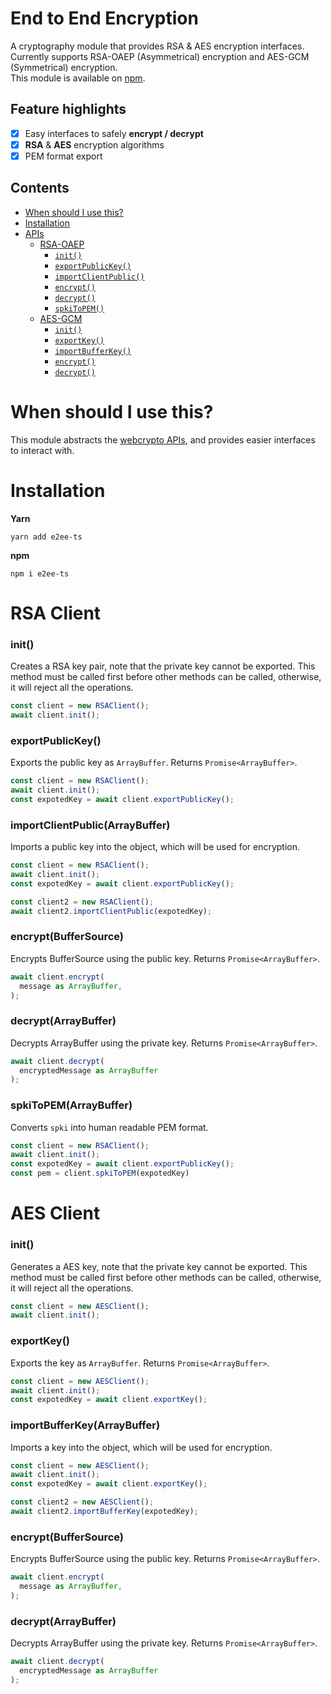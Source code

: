 # End to End Encryption
A cryptography module that provides RSA & AES encryption interfaces.  
Currently supports RSA-OAEP (Asymmetrical) encryption and AES-GCM (Symmetrical) encryption.   
This module is available on [npm](https://www.npmjs.com/package/e2ee-ts?activeTab=readme).

## Feature highlights

- [x] Easy interfaces to safely **encrypt / decrypt**
- [x] **RSA** & **AES** encryption algorithms
- [x] PEM format export

## Contents

*   [When should I use this?](#when-should-i-use-this)
*   [Installation](#installation)
*   [APIs](#apis)
    *   [RSA-OAEP](#rsa-client)
        *   [`init()`](#rsa-init)
        *   [`exportPublicKey()`](#rsa-export-public-key)
        *   [`importClientPublic()`](#rsa-import-client-public)
        *   [`encrypt()`](#rsa-encrypt)
        *   [`decrypt()`](#rsa-decrypt)
        *   [`spkiToPEM()`](#rsa-spkitopem)
    *   [AES-GCM](#aes)
        *   [`init()`](#aes-init)
        *   [`exportKey()`](#aes-export-key)
        *   [`importBufferKey()`](#aes-import-buffer-key)
        *   [`encrypt()`](#aes-encrypt)
        *   [`decrypt()`](#aes-decrypt)
        
# When should I use this?
This module abstracts the [webcrypto APIs](https://developer.mozilla.org/en-US/docs/Web/API/Web_Crypto_API), and provides easier interfaces to interact with.

# Installation 
**Yarn** 
```
yarn add e2ee-ts
```

**npm**
```
npm i e2ee-ts
```

# RSA Client

### <p id="rsa-init">init()</p>
Creates a RSA key pair, note that the private key cannot be exported. This method must be called first before other methods can be called, otherwise, it will reject all the operations. 
```js
const client = new RSAClient();
await client.init();
```

### <p id="rsa-export-public-key">exportPublicKey()<p>
Exports the public key as `ArrayBuffer`. Returns `Promise<ArrayBuffer>`.
```js
const client = new RSAClient();
await client.init();
const expotedKey = await client.exportPublicKey();
```

### <p id="rsa-import-client-public">importClientPublic(ArrayBuffer)</p>
Imports a public key into the object, which will be used for encryption.
```js
const client = new RSAClient();
await client.init();
const expotedKey = await client.exportPublicKey();

const client2 = new RSAClient();
await client2.importClientPublic(expotedKey);

```

### <p id="rsa-encrypt">encrypt(BufferSource)</p>
Encrypts BufferSource using the public key. Returns `Promise<ArrayBuffer>`.
```js
await client.encrypt(
  message as ArrayBuffer,
);
```

### <p id="rsa-decrypt">decrypt(ArrayBuffer)</p>
Decrypts ArrayBuffer using the private key. Returns `Promise<ArrayBuffer>`.
```js
await client.decrypt(
  encryptedMessage as ArrayBuffer
);
```

### <p id="rsa-spkitopem">spkiToPEM(ArrayBuffer)</p>
Converts `spki` into human readable PEM format. 
```js
const client = new RSAClient();
await client.init();
const expotedKey = await client.exportPublicKey();
const pem = client.spkiToPEM(expotedKey)

```




# AES Client

### <p id="aes-init">init()</p>
Generates a AES key, note that the private key cannot be exported. This method must be called first before other methods can be called, otherwise, it will reject all the operations. 
```js
const client = new AESClient();
await client.init();
```

### <p id="aes-export-key">exportKey()<p>
Exports the key as `ArrayBuffer`. Returns `Promise<ArrayBuffer>`.
```js
const client = new AESClient();
await client.init();
const expotedKey = await client.exportKey();
```

### <p id="aes-import-buffer-key">importBufferKey(ArrayBuffer)</p>
Imports a key into the object, which will be used for encryption.
```js
const client = new AESClient();
await client.init();
const expotedKey = await client.exportKey();

const client2 = new AESClient();
await client2.importBufferKey(expotedKey);

```

### <p id="aes-encrypt">encrypt(BufferSource)</p>
Encrypts BufferSource using the public key. Returns `Promise<ArrayBuffer>`.
```js
await client.encrypt(
  message as ArrayBuffer,
);
```

### <p id="aes-decrypt">decrypt(ArrayBuffer)</p>
Decrypts ArrayBuffer using the private key. Returns `Promise<ArrayBuffer>`.
```js
await client.decrypt(
  encryptedMessage as ArrayBuffer
);
```


